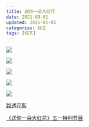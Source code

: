 ```yaml
---
title: 送你一朵大红花
date: 2021-05-01
updated: 2021-05-05
categories: 综艺
tags: [综艺]
---
```


![](https://raw.githubusercontent.com/rhenginium/image/main/20210401181210.png )

![](https://raw.githubusercontent.com/rhenginium/image/main/img-16182683571964168761169c1ca086b51ab6f4d144e85.jpg)

![](https://raw.githubusercontent.com/rhenginium/image/main/img-1619753284476161947b90bc76f52282fb7b31da376ae.jpg)

![](https://raw.githubusercontent.com/rhenginium/image/main/img-161975328687448f0774d08035de878ba0e1a59ec7d55.jpg)

![](https://raw.githubusercontent.com/rhenginium/image/main/img-16197532894661336b916753904e36db3ea36e5b7e67d.jpg)

[路透花絮](https://weibo.com/tv/show/1034:4623344121872483?from=old_pc_videoshow)

[《送你一朵大红花》五一特别节目](https://tv.cctv.com/2021/04/30/VIDAeQS2utBWBI8cfh8x8KDp210430.shtml)